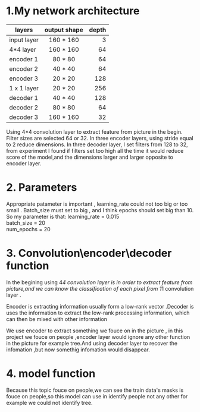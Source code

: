 # 1.My network architecture


| layers        | output shape           | depth  |
| ------------- |:-------------:| -----:|
| input layer | 160 * 160 | 3 |
| 4*4 layer | 160 * 160 | 64 |
| encoder 1 | 80 * 80 | 64 |
| encoder 2 | 40 * 40 | 64 |
| encoder 3 | 20 * 20 | 128 |
| 1 x 1 layer | 20 * 20 | 256 |
| decoder 1 | 40 * 40 | 128 |
| decoder 2 | 80 * 80 | 64 |
| decoder 3 | 160 * 160 | 32 |


Using 4*4 convolution layer to extract feature from picture in the begin. Filter sizes are selected 64 or 32. In three encoder layers, using stride equal to 2 reduce dimensions. In three decoder layer, I set filters from 128 to 32, from experiment I found if filters set too high all the time it would reduce score of the model,and the dimensions larger and larger opposite to encoder layer.


# 2. Parameters

Appropriate patameter is important , learning_rate could not too big or too small . Batch_size must set to big , and I think epochs should set big than 10. So my parameter is that:
learning_rate = 0.015   
batch_size = 20  
num_epochs = 20


# 3. Convolution\encoder\decoder function

In the begining using 4*4 convolution layer is in order to extract feature from picture,and we can know the classification of each pixel from 1*1 convolution layer . 

Encoder is extracting information usually form a low-rank vector .Decoder is uses the information to extract the low-rank processing information, which can then be mixed with other information

We use encoder to extract something we fouce on in the picture , in this project we fouce on people ,encoder layer would ignore any other function in the picture for example tree.And using decoder layer to recover the infomation ,but now somethig infomation would disappear.

# 4. model function

Because this topic fouce on people,we can see the train data's masks is fouce on people,so this model can use in identify people not any other for example we could not identify tree.

